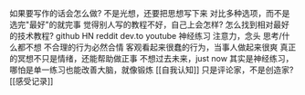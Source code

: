 如果要写作的话会怎么做?
	不是光想，还要把思想写下来
	对比多种选项，而不是选完"最好"的就完事
觉得别人写的教程不好，自己上会怎样?
	怎么找到相对最好的技术教程?
	github HN reddit dev.to youtube
神经练习
	注意力，念头
	思考/什么都不想
不合理的行为必然合情
	客观看起来很蠢的行为，当事人做起来很爽
真正的冥想不只是情绪，还能帮助做正事
	不想过去未来，just now
	其实是神经练习，哪怕是单一练习也能改善大脑，就像锻炼
[[自我认知]]
	只是评论家，不是创造家?
[[感受记录]]